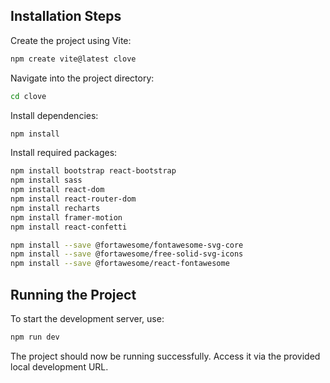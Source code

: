 ## Installation Steps

Create the project using Vite:

```bash
npm create vite@latest clove
```

Navigate into the project directory:

```bash
cd clove
```

Install dependencies:
```bash
npm install
```

Install required packages:
```bash
npm install bootstrap react-bootstrap
npm install sass
npm install react-dom
npm install react-router-dom
npm install recharts
npm install framer-motion
npm install react-confetti

npm install --save @fortawesome/fontawesome-svg-core
npm install --save @fortawesome/free-solid-svg-icons
npm install --save @fortawesome/react-fontawesome
```

## Running the Project

To start the development server, use:
```bash
npm run dev
```

The project should now be running successfully. Access it via the provided local development URL.

